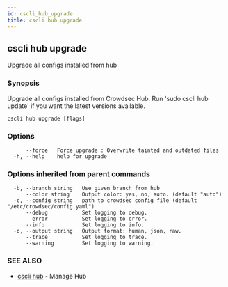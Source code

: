 ```yaml
---
id: cscli_hub_upgrade
title: cscli hub upgrade
---
```

## cscli hub upgrade

Upgrade all configs installed from hub

### Synopsis


Upgrade all configs installed from Crowdsec Hub. Run 'sudo cscli hub update' if you want the latest versions available.


```
cscli hub upgrade [flags]
```

### Options

```
      --force   Force upgrade : Overwrite tainted and outdated files
  -h, --help    help for upgrade
```

### Options inherited from parent commands

```
  -b, --branch string   Use given branch from hub
      --color string    Output color: yes, no, auto. (default "auto")
  -c, --config string   path to crowdsec config file (default "/etc/crowdsec/config.yaml")
      --debug           Set logging to debug.
      --error           Set logging to error.
      --info            Set logging to info.
  -o, --output string   Output format: human, json, raw.
      --trace           Set logging to trace.
      --warning         Set logging to warning.
```

### SEE ALSO

* [cscli hub](/cscli/cscli_hub.md)	 - Manage Hub

